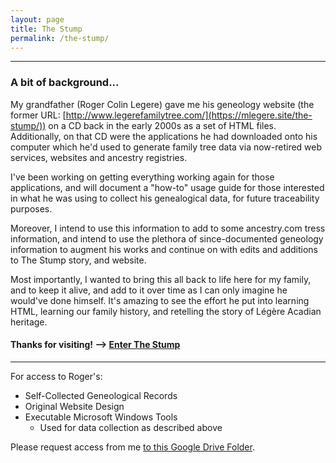 ```yaml
---
layout: page
title: The Stump
permalink: /the-stump/
---
```

---
### A bit of background...
  
  My grandfather (Roger Colin Legere) gave me his geneology website (the former URL: [http://www.legerefamilytree.com/](https://mlegere.site/the-stump/)) on a CD back in the early 2000s as a set of HTML files. Additionally, on that CD were the applications he had downloaded onto his computer which he'd used to generate family tree data via now-retired web services, websites and ancestry registries. 
  
  I've been working on getting everything working again for those applications, and will document a "how-to" usage guide for those interested in what he was using to collect his genealogical data, for future traceability purposes. 
  
  Moreover, I intend to use this information to add to some ancestry.com tress information, and intend to use the plethora of since-documented geneology information to augment his works and continue on with edits and additions to The Stump story, and website.
  
  Most importantly, I wanted to bring this all back to life here for my family, and to keep it alive, and add to it over time as I can only imagine he would've done himself. It's amazing to see the effort he put into learning HTML, learning our family history, and retelling the story of Légère Acadian heritage.

#### Thanks for visiting! --> [Enter The Stump](https://mlegere1323.github.io/TheBlog/the-stump-site.html) 
---
For access to Roger's: 
* Self-Collected Geneological Records 
* Original Website Design
* Executable Microsoft Windows Tools
  * Used for data collection as described above

Please request access from me [to this Google Drive Folder](https://drive.google.com/drive/u/0/folders/1rPdP_PmlVFC6piDwVBaZ9HNz5k4pW7nM).
